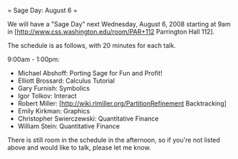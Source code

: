 = Sage Day: August 6 =

We will have a "Sage Day" next Wednesday, August 6, 2008 starting
at 9am in [http://www.css.washington.edu/room/PAR+112 Parrington Hall 112].

The schedule is as follows, with 20 minutes for each talk.

9:00am - 1:00pm:
 * Michael Abshoff: Porting Sage for Fun and Profit!
 * Elliott Brossard: Calculus Tutorial
 * Gary Furnish: Symbolics
 * Igor Tolkov: Interact
 * Robert Miller: [http://wiki.rlmiller.org/PartitionRefinement Backtracking]
 * Emily Kirkman: Graphics
 * Christopher Swierczewski: Quantitative Finance
 * William Stein: Quantitative Finance




There is still room in the schedule in the afternoon, so if you're not listed above and would like to talk, please let me know.
